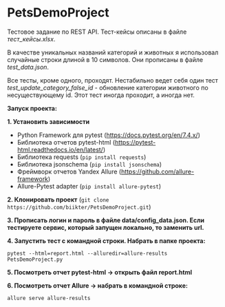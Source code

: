 # PetsDemoProject
Тестовое задание по REST API. Тест-кейсы описаны в файле _тест_кейсы.xlsx_.

В качестве уникальных названий категорий и животных я использовал случайные строки длиной в 10 символов. Они прописаны в файле _test_data.json_.

Все тесты, кроме одного, проходят. Нестабильно ведет себя один тест _test_update_category_false_id_ - обновление категории животного по несуществующему id. Этот тест иногда проходит, а иногда нет.

**Запуск проекта:**

**1. Установить зависимости**

- Python Framework для pytest (https://docs.pytest.org/en/7.4.x/)
- Библиотека отчетов pytest-html (https://pytest-html.readthedocs.io/en/latest/) 
- Библиотека requests (`pip install requests`)
- Библиотека jsonschema (`pip install jsonschema`)
- Фреймворк отчетов Yandex Allure (https://github.com/allure-framework)
- Allure-Pytest adapter (`pip install allure-pytest`)

**2. Клонировать проект** (`git clone https://github.com/biikter/PetsDemoProject.git`)

**3. Прописать логин и пароль в файле data/config_data.json. Если тестируете сервис, который запущен локально, то заменить url.**

**4. Запустить тест с командной строки. Набрать в папке проекта:** 
```
pytest --html=report.html --alluredir=allure-results PetsDemoProject.py
```
**5. Посмотреть отчет pytest-html -> открыть файл report.html** 

**6. Посмотреть отчет Allure -> набрать в командной строке:**
```
allure serve allure-results
```


